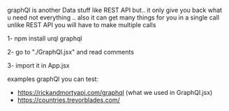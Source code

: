 graphQl is another Data stuff like REST API but..
it only give you back what u need not everything .. also it can get many things for you in a single call
unlike REST API you will have to make multiple calls

<!-- urql is what enables you to use the graphql -->
<!-- you can use Apollo client too but URQL is way simpler and esier -->

1- npm install urql graphql

2- go to "./GraphQl.jsx" and read comments

3- import it in App.jsx

examples graphQl you can test:

- https://rickandmortyapi.com/graphql (what we used in GraphQl.jsx)
- https://countries.trevorblades.com/
